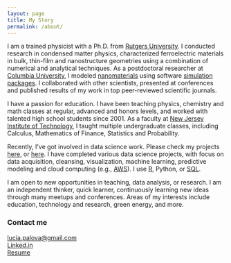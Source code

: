 ```yaml
---
layout: page
title: My Story
permalink: /about/
---
```


I am a trained physicist with a Ph.D. from [Rutgers University](http://www.physics.rutgers.edu/). I conducted research in condensed matter physics, characterized ferroelectric materials in bulk, thin-film and nanostructure geometries using a combination of numerical and analytical techniques. 
As a postdoctoral researcher at [Columbia University](http://www.columbia.edu/), I modeled [nanomaterials](http://science.sciencemag.org/content/333/6045/999.abstract) using software [simulation](https://www.vasp.at/) [packages](http://www.quantum-espresso.org/). I collaborated with other scientists, presented at conferences and published results of my work in top peer-reviewed scientific journals.

I have a passion for education. I have been teaching physics, chemistry and math classes at regular, advanced and honors levels, and worked with talented high school students since 2001. As a faculty at [New Jersey Institute of Technology](http://www.njit.edu/), I taught multiple undergraduate classes, including Calculus, Mathematics of Finance, Statistics and Probability. 

Recently, I've got involved in data science work. Please check my projects [here](http://lpalova.github.io/), or 
[here](https://github.com/lpalova). I have completed various data science projects, with focus on 
data acquisition, cleansing, visualization, machine learning, predictive modeling and 
cloud computing (e.g., [AWS](https://aws.amazon.com/)).
I use [R](https://www.coursera.org/account/accomplishments/specialization/certificate/LL4BR8M6KAGX), 
Python, or
[SQL](https://prod-cert-bucket.s3.amazonaws.com/downloads/887f1902d7c941cda709f846f642f8e8/Statement.pdf).

I am open to new opportunities in teaching, data analysis, or research. 
I am an independent thinker, quick learner, continuously learning new ideas through many meetups and conferences.
Areas of my interests include education, technology and research, green energy, and more.

### Contact me

[lucia.palova@gmail.com](mailto:email@domain.com)   
[Linked.in](https://www.linkedin.com/in/luciapalova)  
[Resume](/Resume_Lucia_Palova.pdf) 
